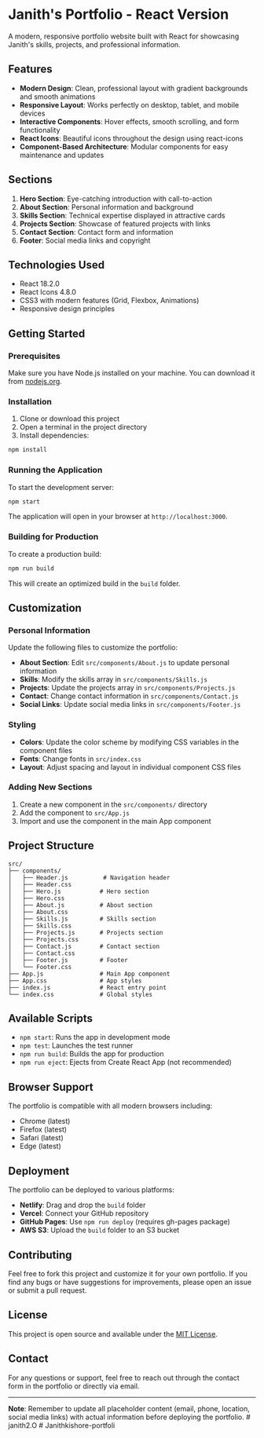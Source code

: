 # Janith's Portfolio - React Version

A modern, responsive portfolio website built with React for showcasing Janith's skills, projects, and professional information.

## Features

- **Modern Design**: Clean, professional layout with gradient backgrounds and smooth animations
- **Responsive Layout**: Works perfectly on desktop, tablet, and mobile devices
- **Interactive Components**: Hover effects, smooth scrolling, and form functionality
- **React Icons**: Beautiful icons throughout the design using react-icons
- **Component-Based Architecture**: Modular components for easy maintenance and updates

## Sections

1. **Hero Section**: Eye-catching introduction with call-to-action
2. **About Section**: Personal information and background
3. **Skills Section**: Technical expertise displayed in attractive cards
4. **Projects Section**: Showcase of featured projects with links
5. **Contact Section**: Contact form and information
6. **Footer**: Social media links and copyright

## Technologies Used

- React 18.2.0
- React Icons 4.8.0
- CSS3 with modern features (Grid, Flexbox, Animations)
- Responsive design principles

## Getting Started

### Prerequisites

Make sure you have Node.js installed on your machine. You can download it from [nodejs.org](https://nodejs.org/).

### Installation

1. Clone or download this project
2. Open a terminal in the project directory
3. Install dependencies:

```bash
npm install
```

### Running the Application

To start the development server:

```bash
npm start
```

The application will open in your browser at `http://localhost:3000`.

### Building for Production

To create a production build:

```bash
npm run build
```

This will create an optimized build in the `build` folder.

## Customization

### Personal Information

Update the following files to customize the portfolio:

- **About Section**: Edit `src/components/About.js` to update personal information
- **Skills**: Modify the skills array in `src/components/Skills.js`
- **Projects**: Update the projects array in `src/components/Projects.js`
- **Contact**: Change contact information in `src/components/Contact.js`
- **Social Links**: Update social media links in `src/components/Footer.js`

### Styling

- **Colors**: Update the color scheme by modifying CSS variables in the component files
- **Fonts**: Change fonts in `src/index.css`
- **Layout**: Adjust spacing and layout in individual component CSS files

### Adding New Sections

1. Create a new component in the `src/components/` directory
2. Add the component to `src/App.js`
3. Import and use the component in the main App component

## Project Structure

```
src/
├── components/
│   ├── Header.js          # Navigation header
│   ├── Header.css
│   ├── Hero.js           # Hero section
│   ├── Hero.css
│   ├── About.js          # About section
│   ├── About.css
│   ├── Skills.js         # Skills section
│   ├── Skills.css
│   ├── Projects.js       # Projects section
│   ├── Projects.css
│   ├── Contact.js        # Contact section
│   ├── Contact.css
│   ├── Footer.js         # Footer
│   └── Footer.css
├── App.js                # Main App component
├── App.css               # App styles
├── index.js              # React entry point
└── index.css             # Global styles
```

## Available Scripts

- `npm start`: Runs the app in development mode
- `npm test`: Launches the test runner
- `npm run build`: Builds the app for production
- `npm run eject`: Ejects from Create React App (not recommended)

## Browser Support

The portfolio is compatible with all modern browsers including:
- Chrome (latest)
- Firefox (latest)
- Safari (latest)
- Edge (latest)

## Deployment

The portfolio can be deployed to various platforms:

- **Netlify**: Drag and drop the `build` folder
- **Vercel**: Connect your GitHub repository
- **GitHub Pages**: Use `npm run deploy` (requires gh-pages package)
- **AWS S3**: Upload the `build` folder to an S3 bucket

## Contributing

Feel free to fork this project and customize it for your own portfolio. If you find any bugs or have suggestions for improvements, please open an issue or submit a pull request.

## License

This project is open source and available under the [MIT License](LICENSE).

## Contact

For any questions or support, feel free to reach out through the contact form in the portfolio or directly via email.

---

**Note**: Remember to update all placeholder content (email, phone, location, social media links) with actual information before deploying the portfolio. #   j a n i t h 2 . O  
 #   J a n i t h k i s h o r e - p o r t f o l i  
 